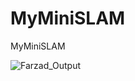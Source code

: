 # MyMiniSLAM
MyMiniSLAM

![Farzad_Output](https://user-images.githubusercontent.com/84402243/137325625-31e6cb21-09fb-489d-ab5b-8f794c018b16.png)
